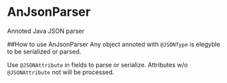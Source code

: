 # AnJsonParser
Annoted Java JSON parser 

##How to use AnJsonParser
Any object annoted with `@JSONType` is elegyble to be serialized or parsed.

Use `@JSONAttribute` in fields to parse or serialize. Attributes w/o `@JSONAttribute` not will be processed.